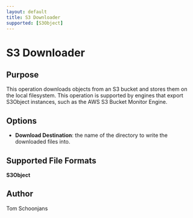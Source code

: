 ```yaml
---
layout: default
title: S3 Downloader
supported: [S3Object]
---
```


# S3 Downloader

## Purpose

This operation downloads objects from an S3 bucket and stores them on the local filesystem. This operation is supported by engines that export S3Object instances, such as the AWS S3 Bucket Monitor Engine.

## Options

* <b>Download Destination</b>: the name of the directory to write the downloaded files into.

## Supported File Formats

<b>S3Object</b>

## Author

Tom Schoonjans